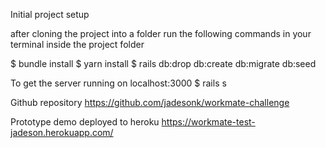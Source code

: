 Initial project setup

after cloning the project into a folder run the following commands in your terminal inside the project folder

$ bundle install
$ yarn install
$ rails db:drop db:create db:migrate db:seed

To get the server running on localhost:3000
$ rails s


Github repository
https://github.com/jadesonk/workmate-challenge

Prototype demo deployed to heroku
https://workmate-test-jadeson.herokuapp.com/

